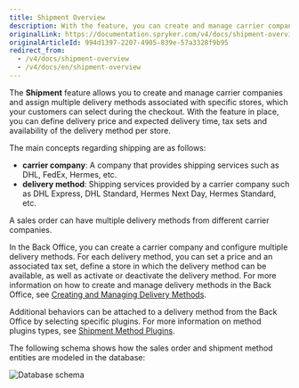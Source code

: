 ```yaml
---
title: Shipment Overview
description: With the feature, you can create and manage carrier companies and their delivery methods per specific store.
originalLink: https://documentation.spryker.com/v4/docs/shipment-overview
originalArticleId: 994d1397-2207-4905-839e-57a3328f9b95
redirect_from:
  - /v4/docs/shipment-overview
  - /v4/docs/en/shipment-overview
---
```


The **Shipment** feature allows you to create and manage carrier companies and assign multiple delivery methods associated with specific stores, which your customers can select during the checkout. With the feature in place, you can define delivery price and expected delivery time, tax sets and availability of the delivery method per store.

The main concepts regarding shipping are as follows:

* **carrier company**: A company that provides shipping services such as DHL, FedEx, Hermes, etc.
* **delivery method**: Shipping services provided by a carrier company such as DHL Express, DHL Standard, Hermes Next Day, Hermes Standard, etc.

A sales order can have multiple delivery methods from different carrier companies.

In the Back Office, you can create a carrier company and configure multiple delivery methods. For each delivery method, you can set a price and an associated tax set, define a store in which the delivery method can be available, as well as activate or deactivate the delivery method. For more information on how to create and manage delivery methods in the Back Office, see [Creating and Managing Delivery Methods](/docs/scos/user/user-guides/202001.0/back-office-user-guide/administration/shipment/creating-and-managing-delivery-methods.html). 

Additional behaviors can be attached to a delivery method from the Back Office by selecting specific plugins. For more information on method plugins types, see [Shipment Method Plugins](/docs/scos/user/features/{{page.version}}/shipment/shipment-method-plugins.html).

The following schema shows how the sales order and shipment method entities are modeled in the database:

![Database schema](https://spryker.s3.eu-central-1.amazonaws.com/docs/Features/Shipment/Shipment+Overview/shipment-database-schema.png)
